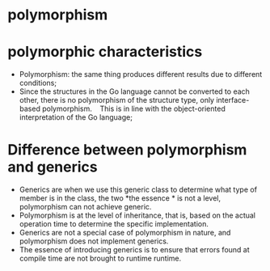 # polymorphism 

# polymorphic characteristics
* Polymorphism: the same thing produces different results due to different conditions;
* Since the structures in the Go language cannot be converted to each other, there is no polymorphism of the structure type, only interface-based polymorphism.
   This is in line with the object-oriented interpretation of the Go language;
   
# Difference between polymorphism and generics

* Generics are when we use this generic class to determine what type of member is in the class, the two *the essence * is not a level, polymorphism can not achieve generic.
* Polymorphism is at the level of inheritance, that is, based on the actual operation time to determine the specific implementation.
* Generics are not a special case of polymorphism in nature, and polymorphism does not implement generics.
* The essence of introducing generics is to ensure that errors found at compile time are not brought to runtime runtime.

